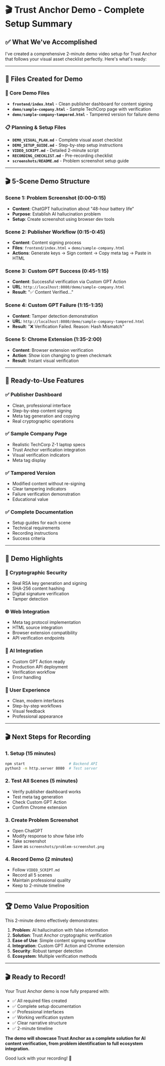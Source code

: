 # 🎬 Trust Anchor Demo - Complete Setup Summary

## ✅ **What We've Accomplished**

I've created a comprehensive 2-minute demo video setup for Trust Anchor that follows your visual asset checklist perfectly. Here's what's ready:

---

## 📁 **Files Created for Demo**

### **🎯 Core Demo Files**
- **`frontend/index.html`** - Clean publisher dashboard for content signing
- **`demo/sample-company.html`** - Sample TechCorp page with verification
- **`demo/sample-company-tampered.html`** - Tampered version for failure demo

### **📋 Planning & Setup Files**
- **`DEMO_VISUAL_PLAN.md`** - Complete visual asset checklist
- **`DEMO_SETUP_GUIDE.md`** - Step-by-step setup instructions
- **`VIDEO_SCRIPT.md`** - Detailed 2-minute script
- **`RECORDING_CHECKLIST.md`** - Pre-recording checklist
- **`screenshots/README.md`** - Problem screenshot setup guide

---

## 🎬 **5-Scene Demo Structure**

### **Scene 1: Problem Screenshot (0:00-0:15)**
- **Content**: ChatGPT hallucination about "48-hour battery life"
- **Purpose**: Establish AI hallucination problem
- **Setup**: Create screenshot using browser dev tools

### **Scene 2: Publisher Workflow (0:15-0:45)**
- **Content**: Content signing process
- **Files**: `frontend/index.html` + `demo/sample-company.html`
- **Actions**: Generate keys → Sign content → Copy meta tag → Paste in HTML

### **Scene 3: Custom GPT Success (0:45-1:15)**
- **Content**: Successful verification via Custom GPT Action
- **URL**: `http://localhost:8080/demo/sample-company.html`
- **Result**: "✅ Content Verified..."

### **Scene 4: Custom GPT Failure (1:15-1:35)**
- **Content**: Tamper detection demonstration
- **URL**: `http://localhost:8080/demo/sample-company-tampered.html`
- **Result**: "❌ Verification Failed. Reason: Hash Mismatch"

### **Scene 5: Chrome Extension (1:35-2:00)**
- **Content**: Browser extension verification
- **Action**: Show icon changing to green checkmark
- **Result**: Instant visual verification

---

## 🚀 **Ready-to-Use Features**

### **✅ Publisher Dashboard**
- Clean, professional interface
- Step-by-step content signing
- Meta tag generation and copying
- Real cryptographic operations

### **✅ Sample Company Page**
- Realistic TechCorp Z-1 laptop specs
- Trust Anchor verification integration
- Visual verification indicators
- Meta tag display

### **✅ Tampered Version**
- Modified content without re-signing
- Clear tampering indicators
- Failure verification demonstration
- Educational value

### **✅ Complete Documentation**
- Setup guides for each scene
- Technical requirements
- Recording instructions
- Success criteria

---

## 🎯 **Demo Highlights**

### **🔐 Cryptographic Security**
- Real RSA key generation and signing
- SHA-256 content hashing
- Digital signature verification
- Tamper detection

### **🌐 Web Integration**
- Meta tag protocol implementation
- HTML source integration
- Browser extension compatibility
- API verification endpoints

### **🤖 AI Integration**
- Custom GPT Action ready
- Production API deployment
- Verification workflow
- Error handling

### **📱 User Experience**
- Clean, modern interfaces
- Step-by-step workflows
- Visual feedback
- Professional appearance

---

## 🎬 **Next Steps for Recording**

### **1. Setup (15 minutes)**
```bash
npm start                    # Backend API
python3 -m http.server 8080  # Test server
```

### **2. Test All Scenes (5 minutes)**
- Verify publisher dashboard works
- Test meta tag generation
- Check Custom GPT Action
- Confirm Chrome extension

### **3. Create Problem Screenshot**
- Open ChatGPT
- Modify response to show false info
- Take screenshot
- Save as `screenshots/problem-screenshot.png`

### **4. Record Demo (2 minutes)**
- Follow `VIDEO_SCRIPT.md`
- Record all 5 scenes
- Maintain professional quality
- Keep to 2-minute timeline

---

## 🏆 **Demo Value Proposition**

This 2-minute demo effectively demonstrates:

1. **Problem**: AI hallucination with false information
2. **Solution**: Trust Anchor cryptographic verification
3. **Ease of Use**: Simple content signing workflow
4. **Integration**: Custom GPT Action and Chrome extension
5. **Security**: Robust tamper detection
6. **Ecosystem**: Multiple verification methods

---

## 🎬 **Ready to Record!**

Your Trust Anchor demo is now fully prepared with:
- ✅ All required files created
- ✅ Complete setup documentation
- ✅ Professional interfaces
- ✅ Working verification system
- ✅ Clear narrative structure
- ✅ 2-minute timeline

**The demo will showcase Trust Anchor as a complete solution for AI content verification, from problem identification to full ecosystem integration.**

Good luck with your recording! 🚀 